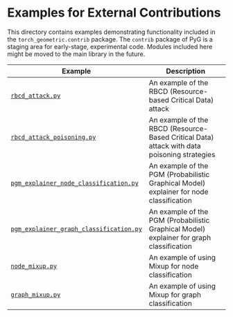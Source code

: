 # Examples for External Contributions

This directory contains examples demonstrating functionality included in the `torch_geometric.contrib` package.
The `contrib` package of PyG is a staging area for early-stage, experimental code.
Modules included here might be moved to the main library in the future.

| Example                                                                            | Description                                                                                 |
| ---------------------------------------------------------------------------------- | ------------------------------------------------------------------------------------------- |
| [`rbcd_attack.py`](./rbcd_attack.py)                                               | An example of the RBCD (Resource-based Critical Data) attack                                |
| [`rbcd_attack_poisoning.py`](./rbcd_attack_poisoning.py)                           | An example of the RBCD (Resource-Based Critical Data) attack with data poisoning strategies |
| [`pgm_explainer_node_classification.py`](./pgm_explainer_node_classification.py)   | An example of the PGM (Probabilistic Graphical Model) explainer for node classification     |
| [`pgm_explainer_graph_classification.py`](./pgm_explainer_graph_classification.py) | An example of the PGM (Probabilistic Graphical Model) explainer for graph classification    |
| [`node_mixup.py`](./node_mixup.py) | An example of using Mixup for node classification    |
| [`graph_mixup.py`](./graph_mixup.py) | An example of using Mixup for graph classification    |
